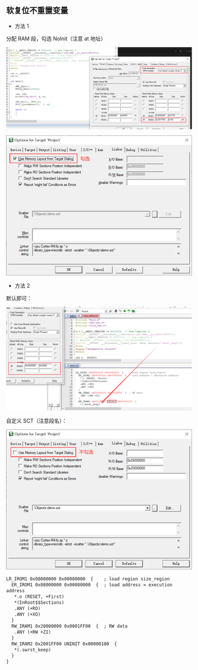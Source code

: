## 软复位不重置变量

* 方法 1

分配 RAM 段，勾选 NoInit（注意 at 地址）

![1](.assest/README/1.png)

![2](.assest/README/2.png)

* 方法 2

默认即可：

![3](.assest/README/3.png)

自定义 SCT（注意段名）：

![4](.assest/README/4.png)

```
LR_IROM1 0x08000000 0x00080000  {    ; load region size_region
  ER_IROM1 0x08000000 0x00080000  {  ; load address = execution address
   *.o (RESET, +First)
   *(InRoot$$Sections)
   .ANY (+RO)
   .ANY (+XO)
  }
  RW_IRAM1 0x20000000 0x0001FF00  {  ; RW data
   .ANY (+RW +ZI)
  }
  RW_IRAM2 0x2001FF00 UNINIT 0x00000100  {
   *(.swrst_keep)
  }
}

```

